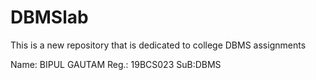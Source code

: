 # DBMSlab
This is a new repository that is dedicated to college DBMS assignments


Name: BIPUL GAUTAM
Reg.: 19BCS023
SuB:DBMS
